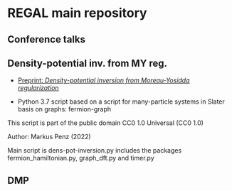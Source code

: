 # REGAL main repository

## Conference talks

## Density-potential inv. from MY reg.

+ [Preprint: *Density-potential inversion from Moreau-Yosidda regularization*](https://arxiv.org/abs/2212.12727)

+ Python 3.7 script based on a script for many-particle systems in Slater basis on graphs: fermion-graph

This script is part of the public domain CC0 1.0 Universal (CC0 1.0)

Author: Markus Penz (2022)

Main script is dens-pot-inversion.py includes the packages fermion_hamiltonian.py, graph_dft.py and timer.py

## DMP
